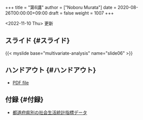 +++
title = "第6講"
author = ["Noboru Murata"]
date = 2020-08-26T00:00:00+09:00
draft = false
weight = 1007
+++

<span class="timestamp-wrapper"><span class="timestamp">&lt;2022-11-10 Thu&gt; </span></span> 更新


## スライド {#スライド}

{{< myslide base="multivariate-analysis" name="slide06" >}}


## ハンドアウト {#ハンドアウト}

-   [PDF file](https://noboru-murata.github.io/multivariate-analysis/pdfs/slide06.pdf)


## 付録 {#付録}

-   [都道府県別の社会生活統計指標データ](https://noboru-murata.github.io/multivariate-analysis/data/japan_social.csv)
